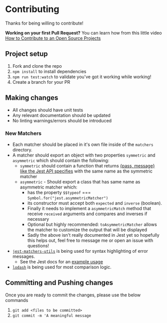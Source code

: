 # Contributing

Thanks for being willing to contribute!

**Working on your first Pull Request?** You can learn how from this little video
[How to Contribute to an Open Source Projects](https://www.youtube.com/watch?v=0_u8OPQ4-NM)

## Project setup

1. Fork and clone the repo
2. `npm install` to install dependencies
3. `npm run test:watch` to validate you've got it working while working!
4. Create a branch for your PR

## Making changes

- All changes should have unit tests
- Any relevant documentation should be updated
- No linting warnings/errors should be introduced

### New Matchers

- Each matcher should be placed in it's own file inside of the `matchers` directory.
- A matcher should export an object with two properties `symmetric` and `asymmetric` which should contain the following:
  - `symmetric` should contain a function that returns [{pass, message} like the Jest API specifies](https://jestjs.io/docs/en/expect.html#custom-matchers-api) with the same name as the symmetric matcher
  - `asymmetric` - Should export a class that has same name as asymmetric matcher which:
    - has the property `$$typeof` === `Symbol.for("jest.asymmetricMatcher")`
    - its constructor must accept both `expected` and `inverse` (boolean).
    - Finally it needs to implement a `asymmetricMatch` method that receive `received` arguments and compares and inverses if necessary
    - Optional but highly recommended: `toAsymmetricMatcher` allows the matcher to customize the output that will be displayed
    - Sadly the above isn't really documented in Jest yet so hopefully this helps out, feel free to message me or open an issue with questions!
- [`jest-matchers-utils`](https://github.com/facebook/jest/tree/master/packages/jest-matcher-utils) is being used for syntax highlighting of error messages.
  - See the Jest docs for an [example usage](https://facebook.github.io/jest/docs/en/expect.html#thisutils)
- [`lodash`](https://npm.im/lodash) is being used for most comparison logic.

## Committing and Pushing changes

Once you are ready to commit the changes, please use the below commands

1. `git add <files to be committed>`
2. `git commit -m 'A meaningful message`

